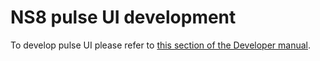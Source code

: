 # NS8 pulse UI development

To develop pulse UI please refer to [this section of the Developer manual](https://nethserver.github.io/ns8-core/ui/modules/#module-ui-development).
